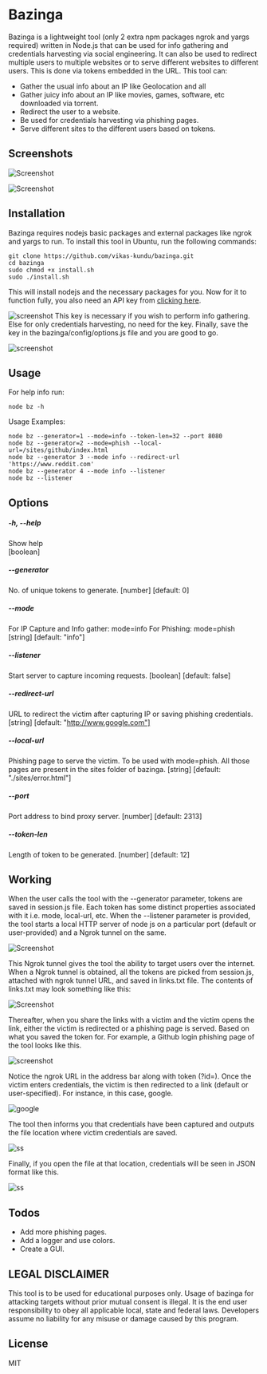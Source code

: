 # Bazinga

Bazinga is a lightweight tool (only 2 extra npm packages ngrok and yargs required) written in Node.js that can be used for info gathering and credentials harvesting via social engineering. It can also be used to redirect multiple users to multiple websites or to serve different websites to different users. This is done via tokens embedded in the URL. This tool can:

  - Gather the usual info about an IP like Geolocation and all
  - Gather juicy info about an IP like movies, games, software, etc downloaded via torrent.
  - Redirect the user to a website.
  - Be used for credentials harvesting via phishing pages.
  - Serve different sites to the different users based on tokens.



## Screenshots 

![Screenshot](https://raw.githubusercontent.com/vikas-kundu/bazinga/main/screenshots/step1.png)

![Screenshot](https://raw.githubusercontent.com/vikas-kundu/bazinga/main/screenshots/step3.png)

## Installation

Bazinga requires nodejs basic packages and external packages like ngrok and yargs to run. To install this tool in Ubuntu, run the following commands:

```
git clone https://github.com/vikas-kundu/bazinga.git
cd bazinga
sudo chmod +x install.sh
sudo ./install.sh
```
This will install nodejs and the necessary packages for you. Now for it to function fully, you also need an API key from [clicking here](https://iknowwhatyoudownload.com/en/api/). 

![screenshot](https://raw.githubusercontent.com/vikas-kundu/bazinga/main/screenshots/apikey.png)
 This key is necessary if you wish to perform info gathering. Else for only credentials harvesting, no need for the key. Finally, save the key in the bazinga/config/options.js file and you are good to go.
 
 ![screenshot](https://raw.githubusercontent.com/vikas-kundu/bazinga/main/screenshots/config.png)

## Usage

For help info run:
```
node bz -h
```

Usage Examples:
```
node bz --generator=1 --mode=info --token-len=32 --port 8080
node bz --generator=2 --mode=phish --local-url=/sites/github/index.html
node bz --generator 3 --mode info --redirect-url 'https://www.reddit.com'
node bz --generator 4 --mode info --listener
node bz --listener
```
## Options

##### -h, --help          
Show help   
[boolean]

##### --generator
No. of unique tokens to generate. 
[number] [default: 0]

##### --mode
For IP Capture and Info gather: mode=info
For Phishing: mode=phish  
[string] [default: "info"]
      
##### --listener
Start server to capture incoming requests. 
[boolean] [default: false]

##### --redirect-url  
URL to redirect the victim after capturing IP or saving phishing credentials.
[string] [default: "http://www.google.com"]

##### --local-url
Phishing page to serve the victim. To be used with mode=phish. All those pages are present in the sites folder of bazinga.
[string] [default: "./sites/error.html"]

##### --port
Port address to bind proxy server.
[number] [default: 2313]

##### --token-len     
Length of token to be generated.
[number] [default: 12]

## Working
When the user calls the tool with the --generator parameter, tokens are saved in session.js file. Each token has some distinct properties associated with it i.e. mode, local-url, etc. When the --listener parameter is provided, the tool starts a local HTTP server of node js on a particular port (default or user-provided) and a Ngrok tunnel on the same. 

![Screenshot](https://raw.githubusercontent.com/vikas-kundu/bazinga/main/screenshots/step1.png)

This Ngrok tunnel gives the tool the ability to target users over the internet. When a Ngrok tunnel is obtained, all the tokens are picked from session.js, attached with ngrok tunnel URL, and saved in links.txt file. The contents of links.txt may look something like this:

![Screenshot](https://raw.githubusercontent.com/vikas-kundu/bazinga/main/screenshots/step2.png)

Thereafter, when you share the links with a victim and the victim opens the link, either the victim is redirected or a phishing page is served. Based on what you saved the token for. For example, a Github login phishing page of the tool looks like this.

![screenshot](https://raw.githubusercontent.com/vikas-kundu/bazinga/main/screenshots/step3.png)

Notice the ngrok URL in the address bar along with token (?id=). Once the victim enters credentials, the victim is then redirected to a link (default or user-specified). For instance, in this case, google.

![google](https://raw.githubusercontent.com/vikas-kundu/bazinga/main/screenshots/step4.png)

The tool then informs you that credentials have been captured and outputs the file location where victim credentials are saved.

![ss](https://raw.githubusercontent.com/vikas-kundu/bazinga/main/screenshots/step5.png)

Finally, if you open the file at that location, credentials will be seen in JSON format like this.

![ss](https://raw.githubusercontent.com/vikas-kundu/bazinga/main/screenshots/step6.png)

## Todos

  - Add more phishing pages.
  - Add a logger and use colors.
  - Create a GUI.

## LEGAL DISCLAIMER

This tool is to be used for educational purposes only. Usage of bazinga for attacking targets without prior mutual consent is illegal. It is the end user responsibility to obey all applicable local, state and federal laws. Developers assume no liability for any misuse or damage caused by this program.

License
----

MIT

